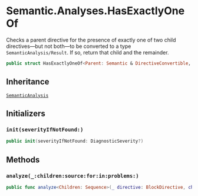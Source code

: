 # Semantic.Analyses.HasExactlyOneOf

Checks a parent directive for the presence of exactly one of two child directives—but not both—to be converted to a type `SemanticAnalysis/Result`. If so, return that child and the remainder.

``` swift
public struct HasExactlyOneOf<Parent: Semantic & DirectiveConvertible, Child1: Semantic & DirectiveConvertible, Child2: Semantic & DirectiveConvertible>: SemanticAnalysis 
```

## Inheritance

[`SemanticAnalysis`](/SemanticAnalysis)

## Initializers

### `init(severityIfNotFound:)`

``` swift
public init(severityIfNotFound: DiagnosticSeverity?) 
```

## Methods

### `analyze(_:children:source:for:in:problems:)`

``` swift
public func analyze<Children: Sequence>(_ directive: BlockDirective, children: Children, source: URL?, for bundle: DocumentationBundle, in context: DocumentationContext, problems: inout [Problem]) -> (Child1?, Child2?, remainder: MarkupContainer) where Children.Element == Markup 
```
